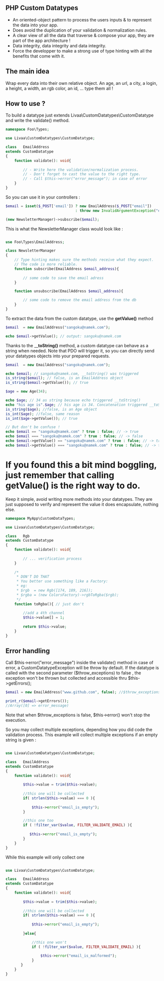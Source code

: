 PHP Custom Datatypes
-------------------

- An oriented-object pattern to process the users inputs & to represent the data into your app.
- Does avoid the duplication of your validation & normalization rules.
- A clear view of all the data that traverse & compose your app, they are part of the app architecture !
- Data integrity, data integrity and data integrity.
- Force the developper to make a strong use of type hinting with all the benefits that come with it.

The main idea
-----------------
Wrap every data into their own relative object.
An age, an url, a city, a login, a height, a width, an rgb color, an id, ... type them all !

How to use ?
---------------
To build a datatype just extends Livaa\CustomDatatypes\CustomDatatype and write the validate() method.

```php
namespace Foo\Types;

use Livaa\CustomDatatypes\CustomDatatype;

class   EmailAddress
extends CustomDatatype
{
    function validate(): void{
    
        // - Write here the validation/normalization process.
        // - Don't forget to cast the value to the right type.       
        // - Call $this->error("error_message"); in case of error
    }
}
```

So you can use it in your controllers :

```php
$email = isset($_POST['email']) ? new EmailAddress($_POST["email"]) 
                                : throw new InvalidArgumentException("email_address_missing");

(new NewsletterManager)->subscribe($email);
```

This is what the NewsletterManager class would look like :

```php

use Foo\Types\EmailAddress;

class NewsletterManager
{   
    // Type hinting makes sure the methods receive what they expect.
    // The code is more reliable.
    function subscribe(EmailAddress $email_address){ 
    
        // some code to save the email adress
    }

    function unsubscribe(EmailAddress $email_address){

        // some code to remove the email address from the db
    }
}
```
 
To extract the data from the custom datatype, use the __getValue()__ method

```php
$email  = new EmailAddress("sangoku@namek.com");

echo $email->getValue(); // output: sangoku@namek.com
```

Thanks to the ____toString()__ method, a custom datatype can behave as a string when needed. 
Note that PDO will trigger it, so you can directly send your datatypes objects into your prepared requests.

```php
$email  = new EmailAddress("sangoku@namek.com");

echo $email; // sangoku@namek.com, __toString() was triggered
is_string($email); // false, is an EmailAddress object
is_string($email->getValue()); // true

$age = new Age(34); 

echo $age; // 34 as string because echo triggered __toString()
echo "his age is".$age; // his age is 34. Concatenation triggered __toString()
is_string($age); //false, is an Age object
is_int($age); //false, same reason
is_int($age->getValue()); // true

// But don't be confuse !
echo $email == "sangoku@namek.com" ? true : false; // -> true
echo $email === "sangoku@namek.com" ? true : false; // -> false
echo $email->getValue() == "sangoku@namek.com" ? true : false; // -> true
echo $email->getValue() === "sangoku@namek.com" ? true : false; // -> true
```
# If you found this a bit mind boggling, just remember that calling getValue() is the right way to do.

Keep it simple, avoid writing more methods into your datatypes.
They are just supposed to verify and represent the value it does encapsulate, nothing else.        
```php
namespace MyApp\CustomDataTypes;

use Livaa\CustomDatatypes\CustomDatatype;

class   Rgb
extends CustomDatatype
{
    function validate(): void{
    
        // ... verification process
    }
    
    /* 
     * DON'T DO THAT
     * You better use something like a Factory:
     * eg: 
     * $rgb  = new Rgb([174, 189, 216]);
     * $rgba = (new ColorsFactory)->rgbToRgba($rgb);
     */  
    function toRgba(){ // just don't
        
        //add a 4th channel
        $this->value[] = 1;
        
        return $this->value;
    }
}
```

Error handling
--------------

Call $this->error("error_message") inside the validate() method in case of error, a CustomDatatypeException will be throw by default.
If the datatype is called with the second parameter ($throw_exceptions) to false , the exception won't be thrown but collected and accessible thru $this->getErrors();

```php
$email = new EmailAddress("www.github.com", false); //$throw_exceptions on false

print_r($email->getErrors());
//Array([0] => error_message)
```
Note that when $throw_exceptions is false, $this->error() won't stop the execution.

So you may collect multiple exceptions, depending how you did code the validation process.
This example will collect multiple exceptions if an empty string is given : 
```php

use Livaa\CustomDatatypes\CustomDatatype;

class   EmailAddress
extends CustomDatatype
{
    function validate(): void{
    
        $this->value = trim($this->value);
        
        //this one will be collected
        if( strlen($this->value) === 0 ){
            
            $this->error("email_is_empty");
        }                

        //this one too
        if ( !filter_var($value, FILTER_VALIDATE_EMAIL) ){
            
           $this->error("email_is_empty");
        }
    }
}
```

While this example will only collect one

```php

use Livaa\CustomDatatypes\CustomDatatype;

class   EmailAddress
extends CustomDatatype
{
    function validate(): void{
    
        $this->value = trim($this->value);
        
        //this one will be collected
        if( strlen($this->value) === 0 ){
            
            $this->error("email_is_empty");
            
        }else{                

            //this one won't
            if ( !filter_var($value, FILTER_VALIDATE_EMAIL) ){
            
                $this->error("email_is_malformed");
            }
       }
    }
}
```
